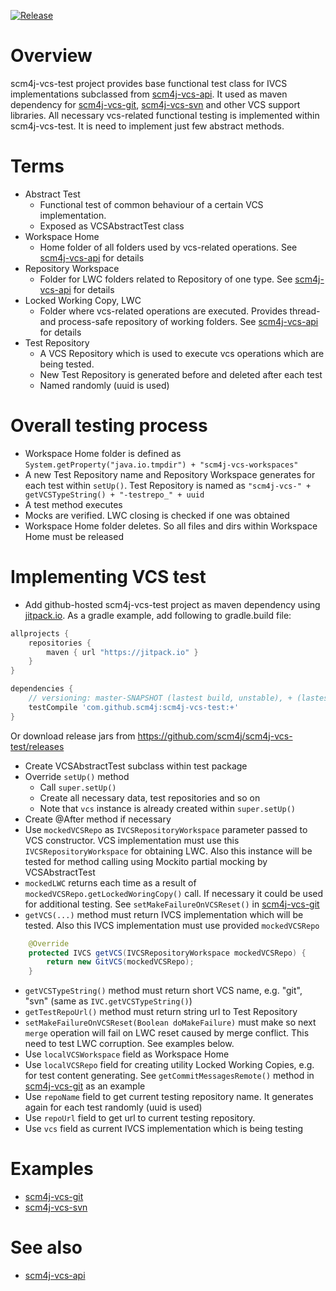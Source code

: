 [![Release](https://jitpack.io/v/scm4j/scm4j-vcs-test.svg)](https://jitpack.io/#scm4j/scm4j-vcs-test)	

# Overview
scm4j-vcs-test project provides base functional test class for IVCS implementations subclassed from [scm4j-vcs-api](https://github.com/scm4j/scm4j-vcs-api). It used as maven dependency for [scm4j-vcs-git](https://github.com/scm4j/scm4j-vcs-git), [scm4j-vcs-svn](https://github.com/scm4j/scm4j-vcs-svn) and other VCS support libraries. All necessary vcs-related functional testing is implemented within scm4j-vcs-test. It is need to implement just few abstract methods.

# Terms
- Abstract Test
  - Functional test of common behaviour of a certain VCS implementation. 
  - Exposed as VCSAbstractTest class
- Workspace Home
  - Home folder of all folders used by vcs-related operations. See [scm4j-vcs-api](https://github.com/scm4j/scm4j-vcs-api) for details
- Repository Workspace
  - Folder for LWC folders related to Repository of one type. See [scm4j-vcs-api](https://github.com/scm4j/scm4j-vcs-api) for details
- Locked Working Copy, LWC
  - Folder where vcs-related operations are executed. Provides thread- and process-safe repository of working folders. See [scm4j-vcs-api](https://github.com/scm4j/scm4j-vcs-api) for details
- Test Repository
  - A VCS Repository which is used to execute vcs operations which are being tested.
  - New Test Repository is generated before and deleted after each test
  - Named randomly (uuid is used)

# Overall testing process
- Workspace Home folder is defined as `System.getProperty("java.io.tmpdir") + "scm4j-vcs-workspaces"`
- A new Test Repository name and Repository Workspace generates for each test within `setUp()`. Test Repository is named as `"scm4j-vcs-" + getVCSTypeString() + "-testrepo_" + uuid`
- A test method executes
- Mocks are verified. LWC closing is checked if one was obtained
- Workspace Home folder deletes. So all files and dirs within Workspace Home must be released

# Implementing VCS test
- Add github-hosted scm4j-vcs-test project as maven dependency using [jitpack.io](https://jitpack.io/). As a gradle example, add following to gradle.build file:
```gradle
allprojects {
	repositories {
		maven { url "https://jitpack.io" }
	}
}

dependencies {
	// versioning: master-SNAPSHOT (lastest build, unstable), + (lastest release, stable) or certain version (e.g. 1.0)
	testCompile 'com.github.scm4j:scm4j-vcs-test:+'
}
```
Or download release jars from https://github.com/scm4j/scm4j-vcs-test/releases
- Create VCSAbstractTest subclass within test package
- Override `setUp()` method
	- Call `super.setUp()` 
	- Create all necessary data, test repositories and so on
	- Note that `vcs` instance is already created within `super.setUp()`
- Create @After method if necessary
- Use `mockedVCSRepo` as `IVCSRepositoryWorkspace` parameter passed to VCS constructor. VCS implementation must use this `IVCSRepositoryWorkspace` for obtaining LWC. Also this instance will be tested for method calling using Mockito partial mocking by VCSAbstractTest
- `mockedLWC` returns each time as a result of `mockedVCSRepo.getLockedWoringCopy()` call. If necessary it could be used for additional testing. See `setMakeFailureOnVCSReset()` in [scm4j-vcs-git](https://github.com/scm4j/scm4j-vcs-git)
- `getVCS(...)` method must return IVCS implementation which will be tested. Also this IVCS implementation must use provided `mockedVCSRepo`
```java
    @Override
    protected IVCS getVCS(IVCSRepositoryWorkspace mockedVCSRepo) {
    	return new GitVCS(mockedVCSRepo);
    }
```
- `getVCSTypeString()` method must return short VCS name, e.g. "git", "svn" (same as `IVC.getVCSTypeString()`)
- `getTestRepoUrl()` method must return string url to Test Repository
- `setMakeFailureOnVCSReset(Boolean doMakeFailure)` must make so next `merge` operation will fail on LWC reset caused by merge conflict. This need to test LWC corruption. See examples below.
- Use `localVCSWorkspace` field as Workspace Home
- Use `localVCSRepo` field for creating utility Locked Working Copies, e.g. for test content generating. See `getCommitMessagesRemote()` method in [scm4j-vcs-git](https://github.com/scm4j/scm4j-vcs-git) as an example
- Use `repoName` field to get current testing repository name. It generates again for each test randomly (uuid is used)
- Use `repoUrl` field to get url to current testing repository.
- Use `vcs` field as current IVCS implementation which is being testing

# Examples
- [scm4j-vcs-git](https://github.com/scm4j/scm4j-vcs-git)
- [scm4j-vcs-svn](https://github.com/scm4j/scm4j-vcs-svn)

# See also
- [scm4j-vcs-api](https://github.com/scm4j/scm4j-vcs-api)
